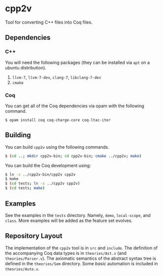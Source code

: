 # cpp2v
Tool for converting C++ files into Coq files.

## Dependencies

### C++
You will need the following packages (they can be installed via `apt` on a ubuntu distribution).

1. `llvm-7`, `llvm-7-dev`, `clang-7`, `libclang-7-dev`
2. `cmake`

### Coq
You can get all of the Coq dependencies via opam with the following command.

```shell
$ opam install coq coq-charge-core coq-ltac-iter
```

## Building
You can build `cpp2v` using the following commands.

```sh
$ (cd ..; mkdir cpp2v-bin; cd cpp2v-bin; cmake ../cpp2v; make)
```

You can build the Coq development using:

```sh
$ ln -s ../cpp2v-bin/cpp2v cpp2v
$ make
$ (cd tests; ln -s ../cpp2v cpp2v)
$ (cd tests; make)
```

## Examples
See the examples in the `tests` directory. Namely, `demo`, `local-scope`, and `class`.
More examples will be added as the feature set evolves.

## Repository Layout
The implementation of the `cpp2v` tool is in `src` and `include`.
The definition of the accompanying Coq data types is in `theories/Ast.v` (and `theories/Parser.v`).
The axiomatic semantics of the abstract syntax tree is defined in the `theories/Sem` directory.
Some *basic* automation is included in `theories/Auto.v`.
